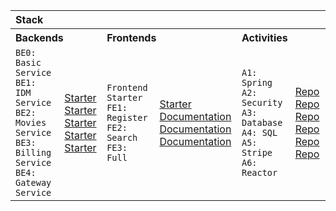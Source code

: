 <table>
  <tbody>
    <tr>
      <th colspan="6" align="left">Stack</th>
    </tr>
    <tr></tr>
    <tr>
      <th colspan="2" align="left" width="300px">Backends</th>
      <th colspan="2" align="left" width="300px">Frontends</th>
      <th colspan="2" align="left" width="300px">Activities</th>
    </tr>
    <tr>
      <td>
          <div>
              <code>BE0: Basic Service</code>
          </div>
          <div>
              <code>BE1: IDM Service</code>
          </div>
          <div>
              <code>BE2: Movies Service</code>
          </div>
          <div>
              <code>BE3: Billing Service</code>
          </div>
          <div>
              <code>BE4: Gateway Service</code>
          </div>
      </td>
      <td>
          <div>
            <a href="https://github.com/GitCodings/Stack-BE0-Basic-Service-Starter">
              Starter
            </a>
          </div>
          <div>
            <a href="https://github.com/GitCodings/Stack-BE1-IDM-Service-Starter">
              Starter
            </a>
          </div>
          <div>
            <a href="https://github.com/GitCodings/Stack-BE2-Movies-Service-Starter">
              Starter
            </a>
          </div>
          <div>
            <a href="https://github.com/GitCodings/Stack-BE3-Billing-Service-Starter">
              Starter
            </a>
          </div>
          <div>
            <a href="https://github.com/GitCodings/Stack-BE4-Gateway-Service-Starter">
              Starter
            </a>
          </div>
      </td>
      <td>
          <div>
              <code>Frontend Starter</code>
          </div>
          <div>
              <code>FE1: Register</code>
          </div>
          <div>
              <code>FE2: Search</code>
          </div>
          <div>
              <code>FE3: Full</code>
          </div>
      </td>
      <td>
          <div>
            <a href="https://github.com/GitCodings/Stack-FE-Starter">
              Starter
            </a>
          </div>
          <div>
            <a href="https://github.com/GitCodings/Stack-FE-Starter/blob/main/FRONTEND-1.md">
              Documentation
            </a>
          </div>
          <div>
            <a href="https://github.com/GitCodings/Stack-FE-Starter/blob/main/FRONTEND-2.md">
              Documentation
            </a>
          </div>
          <div>
            <a href="https://github.com/GitCodings/Stack-FE-Starter/blob/main/FRONTEND-3.md">
              Documentation
            </a>
          </div>
      </td>
      <td>
          <div>
              <code>A1: Spring</code>
          </div>
          <div>
              <code>A2: Security</code>
          </div>
          <div>
              <code>A3: Database</code>
          </div>
          <div>
              <code>A4: SQL</code>
          </div>
          <div>
              <code>A5: Stripe</code>
          </div>
          <div>
              <code>A6: Reactor</code>
          </div>
      </td>
      <td>
          <div>
            <a href="https://github.com/GitCodings/Stack-A1-Spring">
              Repo
            </a>
          </div>
          <div>
            <a href="https://github.com/GitCodings/Stack-A2-Security">
              Repo
            </a>
          </div>
          <div>
            <a href="https://github.com/GitCodings/Stack-A3-Database">
              Repo
            </a>
          </div>
          <div>
            <a href="https://github.com/GitCodings/Stack-A4-SQL">
              Repo
            </a>
          </div>
          <div>
            <a href="https://github.com/GitCodings/Stack-A5-Stripe">
              Repo
            </a>
          </div>
          <div>
            <a href="https://github.com/GitCodings/Stack-A6-Reactor">
              Repo
            </a>
          </div>
      </td>
    </tr>
  </tbody>
</table>
